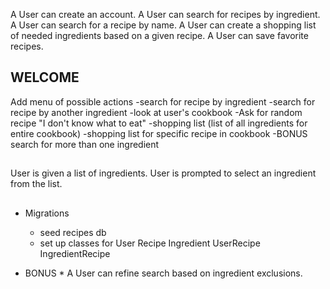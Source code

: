A User can create an account.
A User can search for recipes by ingredient.
A User can search for a recipe by name.
A User can create a shopping list of needed ingredients based on a given recipe.
A User can save favorite recipes.



## WELCOME ##

<!-- CLI app greets user. -->
<!-- User is asked whether they want to make a create a new account or sign in to existing account. -->
  <!-- If user chooses option to create a new account, -->
  <!-- Make sure that the program checks to see if username is already taken
  If user chooses option to sign in to existing account, -->
Add menu of possible actions
  -search for recipe by ingredient
  -search for recipe by another ingredient
  -look at user's cookbook
  -Ask for random recipe "I don't know what to eat"
  -shopping list (list of all ingredients for entire cookbook)
    -shopping list for specific recipe in cookbook
  -BONUS search for more than one ingredient


##    ##

User is given a list of ingredients.
User is prompted to select an ingredient from the list.
  <!-- OR User is asked to input ingredient.
  write method to find ingredient in db and get it's id
  write method that grabs all IngredientRecipe relationships with that ingredient_id
  return all recipes with that ingredient id in Ingredient Recipe -->
<!-- System returns a list of all the recipes that contain that ingredient. -->
<!-- User selects a recipe.
Recipe is saved to user's cookbook. -->

##    ##

* Migrations
  - seed recipes db
  - set up classes for
    User
    Recipe
    Ingredient
    UserRecipe
    IngredientRecipe











* BONUS *
A User can refine search based on ingredient exclusions.
